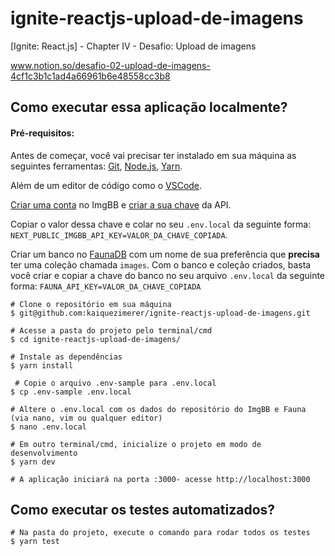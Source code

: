 # ignite-reactjs-upload-de-imagens
[Ignite: React.js] - Chapter IV - Desafio: Upload de imagens

www.notion.so/desafio-02-upload-de-imagens-4cf1c3b1c1ad4a66961b6e48558cc3b8

## Como executar essa aplicação localmente?

####  Pré-requisitos:
Antes de começar, você vai precisar ter instalado em sua máquina as seguintes ferramentas: [Git](https://git-scm.com/), [Node.js](https://nodejs.org/en/), [Yarn](https://yarnpkg.com/). 

Além de um editor de código como o [VSCode](https://code.visualstudio.com/).

[Criar uma conta](https://imgbb.com/login) no ImgBB e [criar a sua chave](https://api.imgbb.com/) da API.

Copiar o valor dessa chave e colar no seu `.env.local` da seguinte forma: `NEXT_PUBLIC_IMGBB_API_KEY=VALOR_DA_CHAVE_COPIADA`.

Criar um banco no [FaunaDB](https://docs.fauna.com/fauna/current/learn/quick_start/quick_start) 
com um nome de sua preferência que **precisa** ter uma coleção chamada `images`. Com o banco e coleção criados, basta você criar e copiar a chave do banco no seu arquivo `.env.local` da seguinte forma: `FAUNA_API_KEY=VALOR_DA_CHAVE_COPIADA`

    # Clone o repositório em sua máquina
    $ git@github.com:kaiquezimerer/ignite-reactjs-upload-de-imagens.git
    
    # Acesse a pasta do projeto pelo terminal/cmd
    $ cd ignite-reactjs-upload-de-imagens/
    
    # Instale as dependências
    $ yarn install
    
     # Copie o arquivo .env-sample para .env.local
    $ cp .env-sample .env.local

    # Altere o .env.local com os dados do repositório do ImgBB e Fauna (via nano, vim ou qualquer editor)
    $ nano .env.local
    
    # Em outro terminal/cmd, inicialize o projeto em modo de desenvolvimento
    $ yarn dev
    
    # A aplicação iniciará na porta :3000- acesse http://localhost:3000
    
## Como executar os testes automatizados?

    # Na pasta do projeto, execute o comando para rodar todos os testes
    $ yarn test

